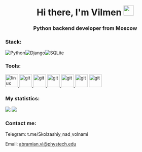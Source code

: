 
<h1 align="center">Hi there, I'm Vilmen  <img src="https://github.com/blackcater/blackcater/raw/main/images/Hi.gif" height="32"/></h1> 
<h3 align="center">Python backend developer from Moscow</h3>

### Stack:
![Python](https://img.shields.io/badge/python-3670A0?style=for-the-badge&logo=python&logoColor=ffdd54)![Django](https://img.shields.io/badge/django-%23092E20.svg?style=for-the-badge&logo=django&logoColor=white)![SQLite](https://img.shields.io/badge/sqlite-%2307405e.svg?style=for-the-badge&logo=sqlite&logoColor=white)


### Tools:
<p align="left"> 
<a href="https://www.linux.org/" target="_blank" rel="noreferrer"> <img src="https://raw.githubusercontent.com/daniilshat/daniilshat/2d7eafe5250314b3d422c86b35de062e0f1f5178/icons/linux.svg" alt="linux" width="40" height="40"/> </a> 
<a href="https://git-scm.com/" target="_blank" rel="noreferrer"> <img src="https://raw.githubusercontent.com/daniilshat/daniilshat/2d7eafe5250314b3d422c86b35de062e0f1f5178/icons/git.svg" alt="git" width="40" height="40"/> </a> 
<a href="https://www.jetbrains.com/pycharm/" target="_blank" rel="noreferrer"> <img src="https://raw.githubusercontent.com/daniilshat/daniilshat/2583381c09497c680369e95dce7e029d93484d94/icons/PyCharm.svg" alt="git" width="40" height="40"/> </a> 
<a href="https://code.visualstudio.com/" target="_blank" rel="noreferrer"> <img src="https://raw.githubusercontent.com/daniilshat/daniilshat/2583381c09497c680369e95dce7e029d93484d94/icons/VS-code.svg" alt="git" width="40" height="40"/> </a> 
<a href="https://jupyter.org/" target="_blank" rel="noreferrer"> <img src="https://raw.githubusercontent.com/daniilshat/daniilshat/2583381c09497c680369e95dce7e029d93484d94/icons/Jupyter.svg" alt="git" width="40" height="40"/> </a> 
 <img src="https://user-images.githubusercontent.com/25181517/192109061-e138ca71-337c-4019-8d42-4792fdaa7128.png" alt="git" width="40" height="40"/> </a> 
 <img src="https://user-images.githubusercontent.com/25181517/117208740-bfb78400-adf5-11eb-97bb-09072b6bedfc.png" alt="git" width="40" height="40"/> </a> 
</p>


### My statistics:

![](https://github-profile-summary-cards.vercel.app/api/cards/profile-details?username=VilmenAbramian&theme=solarized_dark)
![](https://github-profile-summary-cards.vercel.app/api/cards/repos-per-language?username=VilmenAbramian&theme=solarized_dark)

### Contact me:
 Telegram: t.me/Skolzashiy_nad_volnami
 
 Email: abramian.vl@phystech.edu
 
